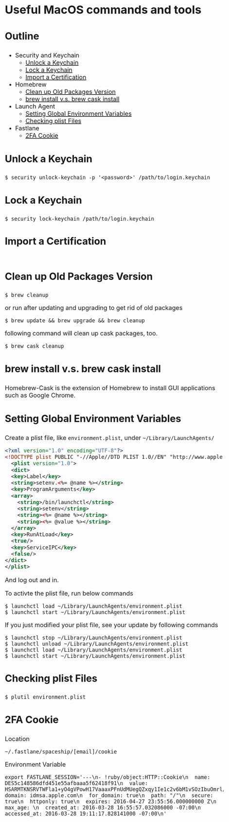 <style>
    body{
    	font-size: 15pt;
    }
    h2{
        font-size: 28pt;
        font-weight: bold;
    }
    h3{
        font-size: 24pt;
        font-weight: bold;
    }
</style>

## Useful MacOS commands and tools

### Outline
- Security and Keychain
    - [Unlock a Keychain](#unlock-a-keychain)
    - [Lock a Keychain](#lock-a-keychain)
    - [Import a Certification](#import-a-certification)
- Homebrew
    - [Clean up Old Packages Version ](#clean-up-old-packages-version)
    - [brew install v.s. brew cask install](#brew-install-vs-brew-cask-install)
- Launch Agent
    - [Setting Global Environment Variables](#setting-global-environment-variables)
    - [Checking plist Files](#checking-plist-files)
- Fastlane
    - [2FA Cookie](#2fa-cookie)

### Unlock a Keychain
```shell
$ security unlock-keychain -p '<password>' /path/to/login.keychain    
```

### Lock a Keychain
```shell
$ security lock-keychain /path/to/login.keychain    
```

### Import a Certification
```shell

```

### Clean up Old Packages Version
```shell
$ brew cleanup
```

or run after updating and upgrading to get rid of old packages

```shell
$ brew update && brew upgrade && brew cleanup
```

following command will clean up cask packages, too.
```shell
$ brew cask cleanup
```

### brew install v.s. brew cask install
Homebrew-Cask is the extension of Homebrew to install GUI applications such as Google Chrome.

### Setting Global Environment Variables
Create a plist file, like `environment.plist`, under `~/Library/LaunchAgents/`

```xml
<?xml version="1.0" encoding="UTF-8"?>
<!DOCTYPE plist PUBLIC "-//Apple//DTD PLIST 1.0//EN" "http://www.apple.com/DTDs/PropertyList-1.0.dtd">
  <plist version="1.0">
  <dict>
  <key>Label</key>
  <string>setenv.<%= @name %></string>
  <key>ProgramArguments</key>
  <array>
    <string>/bin/launchctl</string>
    <string>setenv</string>
    <string><%= @name %></string>
    <string><%= @value %></string>
  </array>
  <key>RunAtLoad</key>
  <true/>
  <key>ServiceIPC</key>
  <false/>
</dict>
</plist>
```

And log out and in.

To activte the plist file, run below commands

```shell
$ launchctl load ~/Library/LaunchAgents/environment.plist
$ launchctl start ~/Library/LaunchAgents/environment.plist
```

If you just modified your plist file, see your update by following commands

```shell
$ launchctl stop ~/Library/LaunchAgents/environment.plist
$ launchctl unload ~/Library/LaunchAgents/environment.plist
$ launchctl load ~/Library/LaunchAgents/environment.plist
$ launchctl start ~/Library/LaunchAgents/environment.plist
```

### Checking plist Files

```shell
$ plutil environment.plist
```

### 2FA Cookie

Location
```shell
~/.fastlane/spaceship/[email]/cookie
```

Environment Variable
```shell
export FASTLANE_SESSION='---\n- !ruby/object:HTTP::Cookie\n  name: DES5c148586dfd451e55afbaaa5f62418f91\n  value: HSARMTKNSRVTWFla1+yO4gVPowH17VaaaxPFnUdMUegQZxqy1Ie1c2v6bM1vSOzIbuOmrl/FNenlScsd/NbF7/Lw4cpnL15jsyg0TOJwP32tC/NguPiyOaaaU+jrj4tf4uKdIywVaaaFSRVT\n  domain: idmsa.apple.com\n  for_domain: true\n  path: "/"\n  secure: true\n  httponly: true\n  expires: 2016-04-27 23:55:56.000000000 Z\n  max_age: \n  created_at: 2016-03-28 16:55:57.032086000 -07:00\n  accessed_at: 2016-03-28 19:11:17.828141000 -07:00\n'
```
